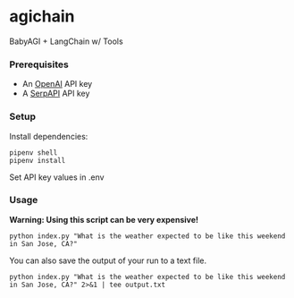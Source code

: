 # agichain

 BabyAGI + LangChain w/ Tools

### Prerequisites
- An [OpenAI](https://openai.com) API key
- A [SerpAPI](https://serpapi.com) API key

### Setup

Install dependencies:
```
pipenv shell
pipenv install
```

Set API key values in .env

### Usage

**Warning: Using this script can be very expensive!**
```
python index.py "What is the weather expected to be like this weekend in San Jose, CA?"
```

You can also save the output of your run to a text file.
```
python index.py "What is the weather expected to be like this weekend in San Jose, CA?" 2>&1 | tee output.txt
```